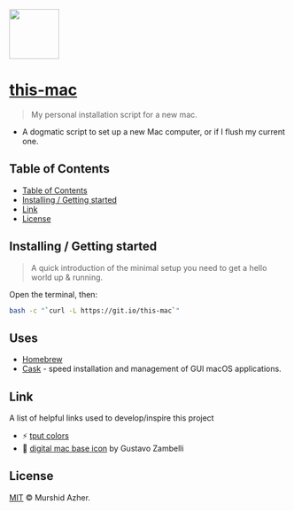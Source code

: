 <img src="https://raw.githubusercontent.com/murshidazher/this-mac/main/static/logo.jpg" width="90px">

# [this-mac](https://git.io/this-mac)

> My personal installation script for a new mac.

- A dogmatic script to set up a new Mac computer, or if I flush my current one.

## Table of Contents

- [Table of Contents](#table-of-contents)
- [Installing / Getting started](#installing--getting-started)
- [Link](#link)
- [License](#license)

## Installing / Getting started

> A quick introduction of the minimal setup you need to get a hello world up & running.

Open the terminal, then:

```sh
bash -c "`curl -L https://git.io/this-mac`"
```

## Uses

- [Homebrew]()
- [Cask](https://github.com/Homebrew/homebrew-cask) - speed installation and management of GUI macOS applications.

## Link

A list of helpful links used to develop/inspire this project

- :zap: [tput colors](https://unix.stackexchange.com/questions/269077/tput-setaf-color-table-how-to-determine-color-codes)
- :burrito: [digital mac base icon](https://dribbble.com/shots/6185043-Pixelado) by Gustavo Zambelli

## License

[MIT](https://github.com/murshidazher/this-mac/blob/main/LICENSE) © Murshid Azher.
